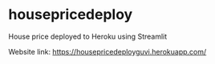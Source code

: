 # housepricedeploy
House price deployed to Heroku using Streamlit

Website link: https://housepricedeployguvi.herokuapp.com/
